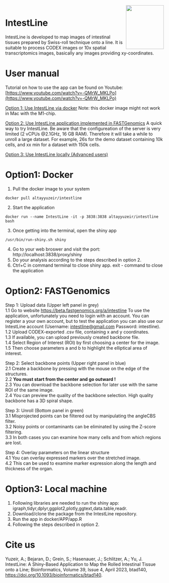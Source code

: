 <img src="IntestLine-Logo.png" align="right" width=120 height=139 alt="" />

# IntestLine 
IntestLine is developed to map images of intestinal tissues prepared by Swiss-roll technique onto a line. It is suitable to process CODEX images or 10x spatial transcriptomics images, basically any images providing xy-coordinates.

# User manual
Tutorial on how to use the app can be found on Youtube: [https://www.youtube.com/watch?v=-QMrW_MKLPo](https://www.youtube.com/watch?v=-QMrW_MKLPo)

[Option 1: Use IntestLine via docker](#option1-docker) Note: this docker image might not work in Mac with the M1-chip.

[Option 2: Use IntestLine application implemented in FASTGenomics](#option2-fastgenomics)
A quick way to try IntestLine. Be aware that the configureation of the server is very limited (2 vCPUs @2.1GHz, 16 GB RAM). Therefore it will take a while to unroll a large dataset. For example, 26s for the demo dataset containing 10k cells, and xx min for a dataset with 150k cells.

[Option 3: Use IntestLine locally (Advanced users)](#option3-local-machine)

# Option1: Docker
1. Pull the docker image to your system
  ```
  docker pull altayyuzeir/intestline
  ```
2. Start the application
  ```
  docker run --name IntestLine -it -p 3838:3838 altayyuzeir/intestline bash
  ```
3. Once getting into the terminal, open the shiny app
  ```
  /usr/bin/run-shiny.sh shiny
  ```
4. Go to your web broswer and visit the port: http://localhost:3838/proxy/shiny
5. Do your analysis according to the steps described in option 2.
6. Ctrl+C in command terminal to close shiny app. exit - command to close the application

# Option2: FASTGenomics
Step 1: Upload data (Upper left panel in grey)\
1.1 Go to website https://beta.fastgenomics.org/a/intestline To use the application, unfortunately you need to login with an account. You can register a your own account, but to test the application you can also use our IntestLine account (Username: intestline@gmail.com Password: intestline).\
1.2 Upload CODEX-exported .csv file, containing x and y coordinates.\
1.3 If available, you can upload previously created backbone file.\
1.4 Select Region of Interest (ROI) by first choosing a center for the image.\
1.5 Then choose parameters a and b to highlight the elliptical area of interest.

Step 2: Select backbone points (Upper right panel in blue)\
2.1 Create a backbone by pressing with the mouse on the edge of the structures.\
2.2 **You must start from the center and go outward !**\
2.3 You can download the backbone selection for later use with the same ROI of the same image.\
2.4 You can preview the quality of the backbone selection. High quality backbone has a 3D spiral shape.

Step 3: Unroll (Bottom panel in green)\
3.1 Misprojected points can be filtered out by manipulating the angleCBS filter.\
3.2 Noisy points or contaminants can be eliminated by using the Z-score filtering.\
3.3 In both cases you can examine how many cells and from which regions are lost.

Step 4: Overlay parameters on the linear structure\
4.1 You can overlay expressed markers over the stretched image.\
4.2 This can be used to examine marker expression along the length and thickness of the organ.

# Option3: Local machine
1. Following libraries are needed to run the shiny app: igraph,tidyr,dplyr,ggplot2,plotly,ggtext,data.table,readr.
2. Download/clone the package from the IntestLine repository.
3. Run the app in docker/APP/app.R
4. Following the steps described in option 2.

# Cite us
Yuzeir, A.; Bejaran, D.; Grein, S.; Hasenauer, J.; Schlitzer, A.; Yu, J. IntestLine: A Shiny-Based Application to Map the Rolled Intestinal Tissue onto a Line; Bioinformatics, Volume 39, Issue 4, April 2023, btad140, https://doi.org/10.1093/bioinformatics/btad140.

